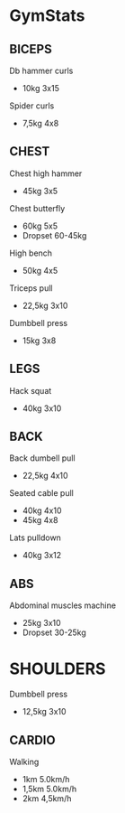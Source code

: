 # GymStats


## BICEPS

Db hammer curls 
 * 10kg 3x15

Spider curls
 * 7,5kg 4x8


## CHEST

Chest high hammer 
 * 45kg 3x5 

Chest butterfly
 * 60kg 5x5
 * Dropset 60-45kg

High bench 
 * 50kg 4x5

Triceps pull 
 * 22,5kg 3x10

Dumbbell press
 * 15kg 3x8


## LEGS

Hack squat 
 * 40kg 3x10


## BACK

Back dumbell pull 
 * 22,5kg 4x10

Seated cable pull
 * 40kg 4x10
 * 45kg 4x8

Lats pulldown
 * 40kg 3x12


## ABS

Abdominal muscles machine
 * 25kg 3x10
 * Dropset 30-25kg


# SHOULDERS

Dumbbell press
 * 12,5kg 3x10


## CARDIO

Walking
 * 1km 5.0km/h
 * 1,5km 5.0km/h
 * 2km 4,5km/h
